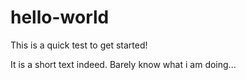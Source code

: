 # hello-world
This is a quick test to get started!

It is a short text indeed. Barely know what i am doing...
